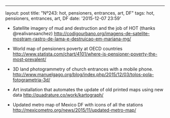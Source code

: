 ---
layout: post
title: "Nº243: hot, pensioners, entrances, art, DF"
tags: hot, pensioners, entrances, art, DF
date: '2015-12-07 23:59'

* Satellite imagery of mud and destruction and the job of HOT (thanks @realivansanchez)
  http://codigourbano.org/imagens-de-satelite-mostram-rastro-de-lama-e-destruicao-em-mariana-mg/

* World map of pensioners poverty at OECD countries
  http://www.statista.com/chart/4101/where-is-pensioner-poverty-the-most-prevalent/

* 3D land photogrammetry of church entrances with a mobile phone.
  http://www.manuelgago.org/blog/index.php/2015/12/03/tolos-pola-fotogrametria-3d/

* Art installation that automates the update of old printed maps using new data
  http://quadrature.co/work/kartograph/

* Updated metro map of Mexico DF with icons of all the stations
  http://mexicometro.org/news/2015/11/updated-metro-map/

